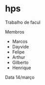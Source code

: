 # hps
Trabalho de facul

Membros
- Marcos
- Dayvide
- Felipe
- Arthur
- Gilberto
- Henrique

Data 14/março
